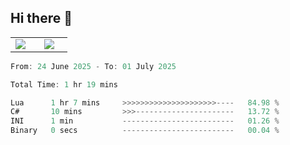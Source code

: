 ## Hi there 👋

<p align="center">
  <table align="center">
  <tr border="none">
  <td width="35%" align="center">
    <img  align="center"  src="http://github-profile-summary-cards.vercel.app/api/cards/stats?username=ricepunk&theme=github_dark" />
  </td>
    
  <td width="65%" align="center">
    <img  align="center"  src="http://github-profile-summary-cards.vercel.app/api/cards/profile-details?username=ricepunk&theme=github_dark" />
  </td>
  </tr>
  </table>
</p>

<!--START_SECTION:waka-->

```typescript
From: 24 June 2025 - To: 01 July 2025

Total Time: 1 hr 19 mins

Lua      1 hr 7 mins     >>>>>>>>>>>>>>>>>>>>>----   84.98 %
C#       10 mins         >>>----------------------   13.72 %
INI      1 min           -------------------------   01.26 %
Binary   0 secs          -------------------------   00.04 %
```

<!--END_SECTION:waka-->
